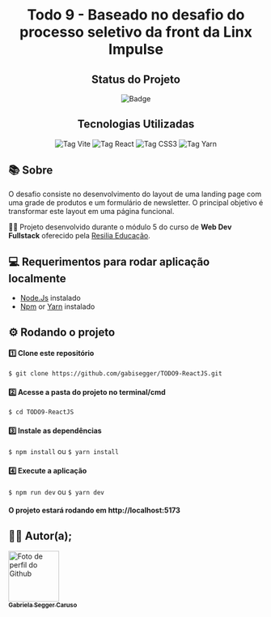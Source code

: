 <h1 align="center">Todo 9 - Baseado no desafio do processo seletivo da front da Linx Impulse</h1>

<div id="inicio" align=center>
<h2><strong>Status do Projeto</strong></h2>

  ![Badge](https://img.shields.io/badge/STATUS-CONCLUIDO-green)

</div> 

<h2 align="center"><strong>Tecnologias Utilizadas</strong></h2>

<div align="center">
    <img src="https://img.shields.io/badge/vite-%23646CFF.svg?style=for-the-badge&logo=vite&logoColor=white" alt="Tag Vite">
    <img src="https://img.shields.io/badge/react-%2320232a.svg?style=for-the-badge&logo=react&logoColor=%2361DAFB" alt="Tag React">
    <img src="https://img.shields.io/badge/css3-%231572B6.svg?style=for-the-badge&logo=css3&logoColor=white" alt="Tag CSS3">
    <img src="https://img.shields.io/badge/yarn-%232C8EBB.svg?style=for-the-badge&logo=yarn&logoColor=white" alt="Tag Yarn">
</div>

## **📚 Sobre** <br>

O desafio consiste no desenvolvimento do layout de uma landing page com uma grade de produtos e um formulário de newsletter. O principal objetivo é transformar este layout em uma página funcional.

👩‍💻 Projeto desenvolvido durante o módulo 5 do curso de  **Web Dev Fullstack** oferecido pela [Resilia Educação](https://www.resilia.com.br/). 

## 💻 Requerimentos para rodar aplicação localmente

- [Node.Js](https://node.js.org/) instalado
- [Npm](https://www.npmjs.com/) or [Yarn](https://yarnpkg.com/) instalado

## ⚙️ Rodando o projeto

#### 1️⃣ Clone este repositório
```$ git clone https://github.com/gabisegger/TODO9-ReactJS.git```

#### 2️⃣ Acesse a pasta do projeto no terminal/cmd
```$ cd TODO9-ReactJS```

#### 3️⃣ Instale as dependências
```$ npm install``` ou ```$ yarn install```

#### 4️⃣ Execute a aplicação
```$ npm run dev``` ou ```$ yarn dev```

#### O projeto estará rodando em http://localhost:5173

## **👩‍💻 Autor(a)**; 

<table>
  <tr align="center">
      <a href="https://github.com/gabisegger">
          <img src="https://avatars.githubusercontent.com/u/96390723" width="100px;" alt="Foto de perfil do Github"/><br>
          <sub><b>Gabriela Segger Caruso</b></sub>
      </a>
  </tr> 
</table>